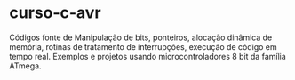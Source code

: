# curso-c-avr
Códigos fonte de Manipulação de bits, ponteiros, alocação dinâmica de memória, rotinas de tratamento de interrupções, execução de código em tempo real.
Exemplos e projetos usando microcontroladores 8 bit da família ATmega.
